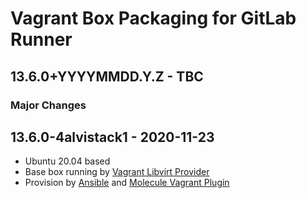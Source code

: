 # Vagrant Box Packaging for GitLab Runner

## 13.6.0+YYYYMMDD.Y.Z - TBC

### Major Changes

## 13.6.0-4alvistack1 - 2020-11-23

  - Ubuntu 20.04 based
  - Base box running by [Vagrant Libvirt Provider](https://github.com/vagrant-libvirt/vagrant-libvirt)
  - Provision by [Ansible](https://www.ansible.com/) and [Molecule Vagrant Plugin](https://github.com/ansible-community/molecule-vagrant)
